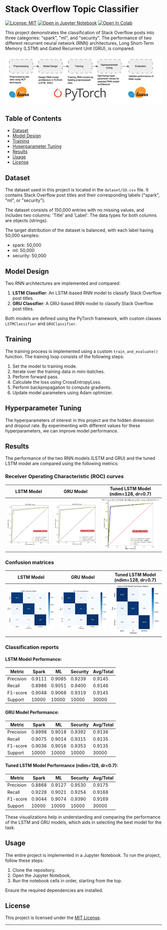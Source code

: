 # Stack Overflow Topic Classifier

[![License: MIT](https://img.shields.io/badge/License-MIT-yellow.svg)](https://opensource.org/licenses/MIT)
[![Open in Jupyter Notebook](https://img.shields.io/badge/Open%20in-Jupyter%20Notebook-orange)](https://github.com/jashdubal/stackoverflow-classification/blob/main/SO-classify-notebook.ipynb)
[![Open In Colab](https://colab.research.google.com/assets/colab-badge.svg)](https://colab.research.google.com/drive/18ghs9h4NegJUocBamwlfdj8OibSsW8S7)

This project demonstrates the classification of Stack Overflow posts into three categories: "spark", "ml", and "security". The performance of two different recurrent neural network (RNN) architectures, Long Short-Term Memory (LSTM) and Gated Recurrent Unit (GRU), is compared.

<img src=assets/rnn-pipeline.drawio.png/>

## Table of Contents

- [Dataset](#dataset)
- [Model Design](#model-design)
- [Training](#training)
- [Hyperparameter Tuning](#hyperparameter-tuning)
- [Results](#results)
- [Usage](#usage)
- [License](#license)

## Dataset

The dataset used in this project is located in the `dataset/SO.csv` file. It contains Stack Overflow post titles and their corresponding labels ("spark", "ml", or "security").

The dataset consists of 150,000 entries with no missing values, and includes two columns: 'Title' and 'Label'. The data types for both columns are objects (strings).

The target distribution of the dataset is balanced, with each label having 50,000 samples:
- spark: 50,000
- ml: 50,000
- security: 50,000

## Model Design

Two RNN architectures are implemented and compared:

1. **LSTM Classifier**: An LSTM-based RNN model to classify Stack Overflow post titles.
2. **GRU Classifier**: A GRU-based RNN model to classify Stack Overflow post titles.

Both models are defined using the PyTorch framework, with custom classes `LSTMClassifier` and `GRUClassifier`.

## Training

The training process is implemented using a custom `train_and_evaluate()` function. The training loop consists of the following steps:

1. Set the model to training mode.
2. Iterate over the training data in mini-batches.
3. Perform forward pass.
4. Calculate the loss using CrossEntropyLoss.
5. Perform backpropagation to compute gradients.
6. Update model parameters using Adam optimizer.

## Hyperparameter Tuning

The hyperparameters of interest in this project are the hidden dimension and dropout rate. By experimenting with different values for these hyperparameters, we can improve model performance.

## Results

The performance of the two RNN models (LSTM and GRU) and the tuned LSTM model are compared using the following metrics:

### Receiver Operating Characteristic (ROC) curves

| LSTM Model | GRU Model | Tuned LSTM Model (ndim=128, dr=0.7) |
|------------|-----------|-----------------------------------------------|
| ![LSTM ROC](assets/lstm_roc.png) | ![GRU ROC](assets/gru_roc.png) | ![Tuned LSTM ROC](assets/tuned_lstm_roc.png) |

### Confusion matrices

| LSTM Model | GRU Model | Tuned LSTM Model (ndim=128, dr=0.7) |
|------------|-----------|-----------------------------------------------|
| ![LSTM CM](assets/lstm_cm.png) | ![GRU CM](assets/gru_cm.png) | ![Tuned LSTM CM](assets/tuned_lstm_cm.png) |

### Classification reports

#### LSTM Model Performance:

| Metric     | Spark    | ML       | Security | Avg/Total |
|------------|----------|----------|----------|-----------|
| Precision  | 0.9111   | 0.9085   | 0.9239   | 0.9145    |
| Recall     | 0.8986   | 0.9051   | 0.9400   | 0.9146    |
| F1-score   | 0.9048   | 0.9068   | 0.9319   | 0.9145    |
| Support    | 10000    | 10000    | 10000    | 30000     |

#### GRU Model Performance:

| Metric     | Spark    | ML       | Security | Avg/Total |
|------------|----------|----------|----------|-----------|
| Precision  | 0.8998   | 0.9018   | 0.9392   | 0.9136    |
| Recall     | 0.9075   | 0.9014   | 0.9315   | 0.9135    |
| F1-score   | 0.9036   | 0.9016   | 0.9353   | 0.9135    |
| Support    | 10000    | 10000    | 10000    | 30000     |

#### Tuned LSTM Model Performance (ndim=128, dr=0.7):

| Metric     | Spark    | ML       | Security | Avg/Total |
|------------|----------|----------|----------|-----------|
| Precision  | 0.8868   | 0.9127   | 0.9530   | 0.9175    |
| Recall     | 0.9228   | 0.9021   | 0.9254   | 0.9168    |
| F1-score   | 0.9044   | 0.9074   | 0.9390   | 0.9169    |
| Support    | 10000    | 10000    | 10000    | 30000     |


These visualizations help in understanding and comparing the performance of the LSTM and GRU models, which aids in selecting the best model for the task.

## Usage

The entire project is implemented in a Jupyter Notebook. To run the project, follow these steps:

1. Clone the repository.
2. Open the Jupyter Notebook.
3. Run the notebook cells in order, starting from the top.

Ensure the required dependencies are installed.

## License

This project is licensed under the [MIT License](LICENSE).

---

